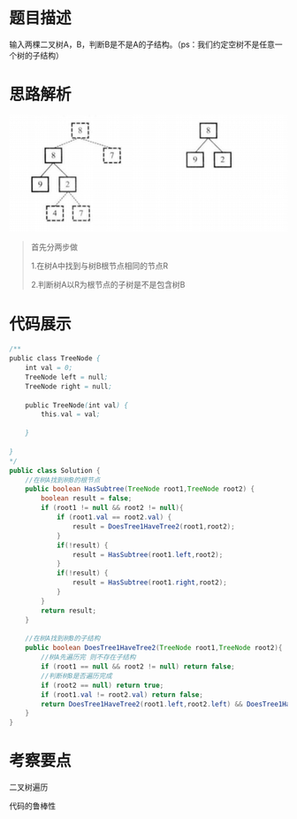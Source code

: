 #  题目描述

输入两棵二叉树A，B，判断B是不是A的子结构。（ps：我们约定空树不是任意一个树的子结构）

#  思路解析

![树的子结构](../img/树的子结构.jpg)

> 首先分两步做
>
> 1.在树A中找到与树B根节点相同的节点R
>
> 2.判断树A以R为根节点的子树是不是包含树B



#  代码展示
```java
/**
public class TreeNode {
    int val = 0;
    TreeNode left = null;
    TreeNode right = null;

    public TreeNode(int val) {
        this.val = val;

    }

}
*/
public class Solution {
    //在树A找到树B的根节点
    public boolean HasSubtree(TreeNode root1,TreeNode root2) {
        boolean result = false;
        if (root1 != null && root2 != null){
            if (root1.val == root2.val) {
                result = DoesTree1HaveTree2(root1,root2);
            }
            if(!result) {
                result = HasSubtree(root1.left,root2);
            }
            if(!result) {
                result = HasSubtree(root1.right,root2);
            }
        }
        return result;
    }

    //在树A找到树B的子结构
    public boolean DoesTree1HaveTree2(TreeNode root1,TreeNode root2){
        //树A先遍历完 则不存在子结构
        if (root1 == null && root2 != null) return false;
        //判断树B是否遍历完成
        if (root2 == null) return true;
        if (root1.val != root2.val) return false;
        return DoesTree1HaveTree2(root1.left,root2.left) && DoesTree1HaveTree2(root1.right,root2.right);
    }
}
```
# 考察要点

二叉树遍历

代码的鲁棒性